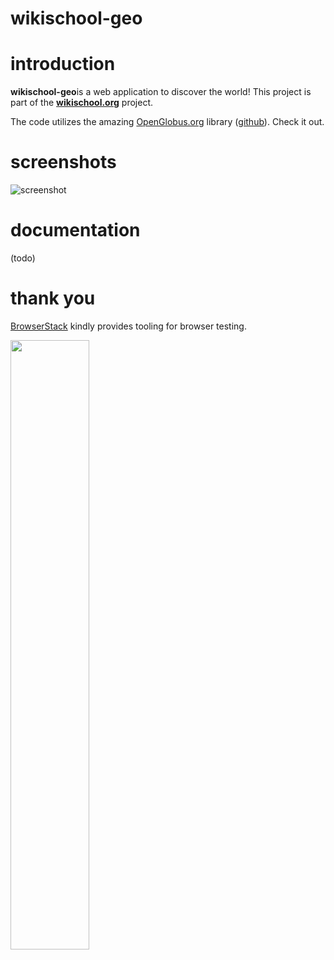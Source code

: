 # wikischool-geo

# introduction

**wikischool-geo**is a web application to discover the world! This project is part of the [**wikischool.org**](https://wikischool.org) project.

The code utilizes the amazing [OpenGlobus.org](http://openglobus.org/) library ([github](https://github.com/OpenGlobus/OpenGlobus)). Check it out.

# screenshots

![screenshot](https://wikischool.org/_media/geo-screenshot-002.jpg "screenshot")

# documentation

(todo)

# thank you

[BrowserStack](https://www.browserstack.com/) kindly provides tooling for browser testing.

[<img width="50%" src="https://wikischool.org/_media/browserstack.jpg">](https://www.browserstack.com/)
